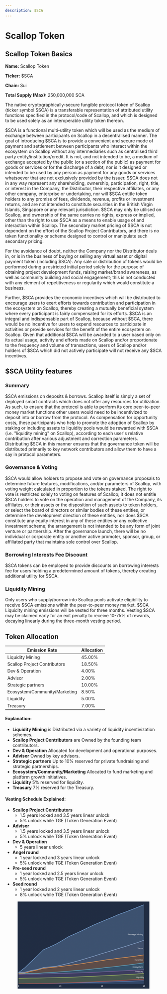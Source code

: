 ```yaml
---
description: $SCA
---
```


# Scallop Token

## Scallop Token Basics



**Name:** Scallop Token

**Ticker:** $SCA

**Chain:** Sui

**Total Supply (Max):** 250,000,000 SCA



The native cryptographically-secure fungible protocol token of Scallop (ticker symbol $SCA) is a transferable representation of attributed utility functions specified in the protocol/code of Scallop, and which is designed to be used solely as an interoperable utility token thereon.

$SCA is a functional multi-utility token which will be used as the medium of exchange between participants on Scallop in a decentralised manner. The goal of introducing $SCA is to provide a convenient and secure mode of payment and settlement between participants who interact within the ecosystem on Scallop without any intermediaries such as centralised third party entity/institution/credit. It is not, and not intended to be, a medium of exchange accepted by the public (or a section of the public) as payment for goods or services or for the discharge of a debt; nor is it designed or intended to be used by any person as payment for any goods or services whatsoever that are not exclusively provided by the issuer. $SCA does not in any way represent any shareholding, ownership, participation, right, title, or interest in the Company, the Distributor, their respective affiliates, or any other company, enterprise or undertaking, nor will $SCA entitle token holders to any promise of fees, dividends, revenue, profits or investment returns, and are not intended to constitute securities in the British Virgin Islands, Singapore or any relevant jurisdiction. $SCA may only be utilised on Scallop, and ownership of the same carries no rights, express or implied, other than the right to use $SCA as a means to enable usage of and interaction within Scallop. The secondary market pricing of $SCA is not dependent on the effort of the Scallop Project Contributors, and there is no token functionality or scheme designed to control or manipulate such secondary pricing.

For the avoidance of doubt, neither the Company nor the Distributor deals in, or is in the business of buying or selling any virtual asset or digital payment token (including $SCA). Any sale or distribution of tokens would be performed during a restricted initial period solely for the purpose of obtaining project development funds, raising market/brand awareness, as well as community building and social engagement; this is not conducted with any element of repetitiveness or regularity which would constitute a business.

Further, $SCA provides the economic incentives which will be distributed to encourage users to exert efforts towards contribution and participation in the ecosystem on Scallop, thereby creating a mutually beneficial system where every participant is fairly compensated for its efforts. $SCA is an integral and indispensable part of Scallop, because without $SCA, there would be no incentive for users to expend resources to participate in activities or provide services for the benefit of the entire ecosystem on Scallop. Given that additional $SCA will be awarded to a user based only on its actual usage, activity and efforts made on Scallop and/or proportionate to the frequency and volume of transactions, users of Scallop and/or holders of $SCA which did not actively participate will not receive any $SCA incentives.



## $SCA Utility features

### Summary

$SCA emissions on deposits & borrows. Scallop itself is simply a set of deployed smart contracts which does not offer any resources for utilization. As such, to ensure that the protocol is able to perform its core peer-to-peer money market functions other users would need to be incentivized to deposit into or borrow from the protocol. As compensation for opportunity costs, these participants who help to promote the adoption of Scallop by staking or including assets to liquidity pools would be rewarded with $SCA (i.e. "liquidity mining" on Scallop), according to each user's relative contribution after various adjustment and correction parameters. Distributing $SCA in this manner ensures that the governance token will be distributed primarily to key network contributors and allow them to have a say in protocol parameters.

### Governance & Voting

$SCA would allow holders to propose and vote on governance proposals to determine future features, modifications, and/or parameters of Scallop, with voting weight calculated in proportion to the tokens staked. The right to vote is restricted solely to voting on features of Scallop; it does not entitle $SCA holders to vote on the operation and management of the Company, its affiliates, or their assets or the disposition of such assets to token holders, or select the board of directors or similar bodies of these entities, or determine the development direction of these entities, nor does $SCA constitute any equity interest in any of these entities or any collective investment scheme; the arrangement is not intended to be any form of joint venture or partnership. After the governance launch, there will be no individual or corporate entity or another active promoter, sponsor, group, or affiliated party that maintains sole control over Scallop.

### Borrowing Interests Fee Discount

$SCA tokens can be employed to provide discounts on borrowing interests fee for users holding a predetermined amount of tokens, thereby creating additional utility for $SCA.

### Liquidity Mining

Only users who supply/borrow into Scallop pools activate eligibility to receive $SCA emissions within the peer-to-peer money market. $SCA Liquidity mining emissions will be vested for three months. Vesting $SCA may be claimed early for an exit penalty to receive 10-75% of rewards, decaying linearly during the three-month vesting period.&#x20;



## Token Allocation

| Emission Rate                 | Allocation |
| ----------------------------- | ---------- |
| Liquidity Mining              | 45.00%     |
| Scallop Project Contributors  | 18.50%     |
| Dev & Operation               | 4.00%      |
| Advisor                       | 2.00%      |
| Strategic partners            | 10.00%     |
| Ecosystem/Community/Marketing | 8.50%      |
| Liquidity                     | 5.00%      |
| Treasury                      | 7.00%      |

#### Explanation:

* **Liquidity Mining** is Distributed via a variety of liquidity incentivization schemes.
* **Scallop Project Contributors** are Owned by the founding team contributors.
* **Dev & Operation** Allocated for development and operational purposes.
* **Advisor** Owned by key advisors.
* **Strategic partners** Up to 10% reserved for private fundraising and strategic partnerships.
* **Ecosystem/Community/Marketing** Allocated to fund marketing and platform growth initiatives.
* **Liquidity** 5% reserved for liquidity.
* **Treasury** 7% reserved for the Treasury.

####

#### Vesting Schedule Explained:

* **Scallop Project Contributors**
  * 1.5 years locked and 3.5 years linear unlock
  * 5% unlock while TGE (Token Generation Event)
* **Advisor**
  * 1.5 years locked and 3.5 years linear unlock
  * 5% unlock while TGE (Token Generation Event)
* **Dev & Operation**
  * 5 years linear unlock
* **Angel round**
  * 1 year locked and 3 years linear unlock
  * 5% unlock while TGE (Token Generation Event)
* **Pre-seed round**
  * 1 year locked and 2.5 years linear unlock
  * 5% unlock while TGE (Token Generation Event)
* **Seed round**
  * 1 year locked and 2 years linear unlock
  * 8% unlock while TGE (Token Generation Event)



<figure><img src="../.gitbook/assets/Screen Shot 2023-08-20 at 2.39.15 AM.png" alt=""><figcaption></figcaption></figure>
